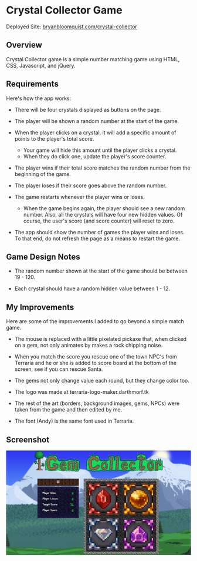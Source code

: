 # Crystal Collector Game


Deployed Site: [bryanbloomquist.com/crystal-collector](https://bryanbloomquist.com/crystal-collector)


## Overview


Crystal Collector game is a simple number matching game using HTML, CSS, Javascript, and jQuery.


## Requirements


Here's how the app works:

  * There will be four crystals displayed as buttons on the page.

  * The player will be shown a random number at the start of the game.

  * When the player clicks on a crystal, it will add a specific amount of points to the player's total score. 

    * Your game will hide this amount until the player clicks a crystal.
    * When they do click one, update the player's score counter.

  * The player wins if their total score matches the random number from the beginning of the game.

  * The player loses if their score goes above the random number.

  * The game restarts whenever the player wins or loses.

    * When the game begins again, the player should see a new random number. Also, all the crystals will have four new hidden values. Of course, the user's score (and score counter) will reset to zero.

  * The app should show the number of games the player wins and loses. To that end, do not refresh the page as a means to restart the game.


## Game Design Notes


* The random number shown at the start of the game should be between 19 - 120.

* Each crystal should have a random hidden value between 1 - 12.


## My Improvements


Here are some of the improvements I added to go beyond a simple match game.

* The mouse is replaced with a little pixelated pickaxe that, when clicked on a gem, not only animates by makes a rock chipping noise.

* When you match the score you rescue one of the town NPC's from Terraria and he or she is added to score board at the bottom of the screen, see if you can rescue Santa.

* The gems not only change value each round, but they change color too.

* The logo was made at terraria-logo-maker.darthmorf.tk

* The rest of the art (borders, background images, gems, NPCs) were taken from the game and then edited by me.

* The font (Andy) is the same font used in Terraria.


## Screenshot

![Screenshot](./assets/images/GemCollectorCapture.png)